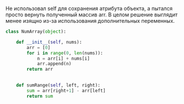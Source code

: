 Не использовал self для сохранения атрибута объекта, а пытался просто вернуть полученный массив arr.
В целом решение выглядит менее изящно из-за использования дополнительных переменных.

```python
class NumArray(object):

    def __init__(self, nums):
        arr = [0]
        for i in range(0, len(nums)): 
            n = arr[i] + nums[i]
            arr.append(n)
        return arr
        

    def sumRange(self, left, right):
        sum = arr[right+1] - arr[left]
        return sum
```
